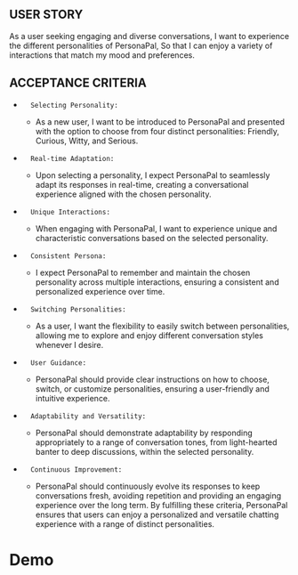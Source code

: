 ## USER STORY

As a user seeking engaging and diverse conversations,
I want to experience the different personalities of PersonaPal,
So that I can enjoy a variety of interactions that match my mood and preferences.

## ACCEPTANCE CRITERIA 

* 		Selecting Personality:
    * As a new user, I want to be introduced to PersonaPal and presented with the option to choose from four distinct personalities: Friendly, Curious, Witty, and Serious.
* 		Real-time Adaptation:
    * Upon selecting a personality, I expect PersonaPal to seamlessly adapt its responses in real-time, creating a conversational experience aligned with the chosen personality.
* 		Unique Interactions:
    * When engaging with PersonaPal, I want to experience unique and characteristic conversations based on the selected personality.
* 		Consistent Persona:
    * I expect PersonaPal to remember and maintain the chosen personality across multiple interactions, ensuring a consistent and personalized experience over time.
* 		Switching Personalities:
    * As a user, I want the flexibility to easily switch between personalities, allowing me to explore and enjoy different conversation styles whenever I desire.
* 		User Guidance:
    * PersonaPal should provide clear instructions on how to choose, switch, or customize personalities, ensuring a user-friendly and intuitive experience.
* 		Adaptability and Versatility:
    * PersonaPal should demonstrate adaptability by responding appropriately to a range of conversation tones, from light-hearted banter to deep discussions, within the selected personality.
* 		Continuous Improvement:
    * PersonaPal should continuously evolve its responses to keep conversations fresh, avoiding repetition and providing an engaging experience over the long term.
By fulfilling these criteria, PersonaPal ensures that users can enjoy a personalized and versatile chatting experience with a range of distinct personalities.

# Demo